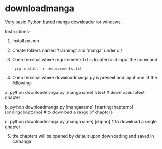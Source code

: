 # downloadmanga
Very basic Python based manga downloader for windows.

Instructions-

1. Install python
2. Create folders named 'trashimg' and 'manga' under c:/
3. Open terminal where requirements.txt is located and input the command
    
        pip install -r requirements.txt

4. Open terminal where downloadmanga.py is present and input one of the following-

a. python downloadmanga.py [manganame] latest             				# downloads latest chapter

b. python downloadmanga.py [manganame] [startingchapterno] [endingchapterno]            # to download a range of chapters

c. python downloadmanga.py [manganame] [chpno]            				# to download a single chapter


5. the chapters will be opened by default upon downloading and saved in c:/manga

